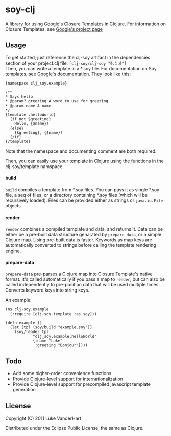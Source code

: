 # soy-clj

A library for using Google's Closure Templates in Clojure. For information on Closure Templates, see [Google's project page](http://code.google.com/closure/templates/)

## Usage

To get started, just reference the clj-soy artifact in the dependencies section of your project.clj file: `[clj-soy/clj-soy "0.1.0"]`   
Then, you can write a template in a *.soy file. For documentation on Soy templates, see [Google's documentation](http://code.google.com/closure/templates/docs/commands.html). They look like this:

    {namespace clj_soy.example}

    /**
    * Says hello
    * @param? greeting A word to use for greeting
    * @param name A name
    */
    {template .helloWorld}
      {if not $greeting}
        Hello, {$name}!
      {else}
        {$greeting}, {$name}!
      {/if}
    {/template}

Note that the namespace and documenting comment are both required.

Then, you can easily use your template in Clojure using the functions in the clj-soy/template namspace.

#### build

`build` compiles a template from *.soy files. You can pass it as single *.soy file, a seq of files, or a directory containing *.soy files (which will be recursively loaded). Files can be provided either as strings or `java.io.File` objects. 

#### render

`render` combines a compiled template and data, and returns it. Data can be either be a pre-built data structure genarated by `prepare-data`, or a simple Clojure map. Using pre-built data is faster. Keywords as map keys are automatically converted to strings before calling the template rendering engine.

#### prepare-data

`prepare-data` pre-parses a Clojure map into Closure Template's native format. It's called automatically if you pass a map to `render`, but can also be called independently to pre-position data that will be used multiple times. Converts keyword keys into string keys.

An example:

    (ns clj-soy.example
      (:require [clj-soy.template :as soy]))

    (defn example []
      (let [tpl (soy/build "example.soy")]
        (soy/render tpl
                "clj_soy.example.helloWorld"
                {:name "Luke"
                 :greeting "Bonjour"})))


## Todo

* Add some higher-order convenience functions
* Provide Clojure-level support for internationalization
* Provide Clojure-level support for precompiled javascript template generation

## License

Copyright (C) 2011 Luke VanderHart

Distributed under the Eclipse Public License, the same as Clojure.
